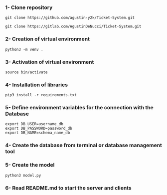 ### 1- Clone repository

    git clone https://github.com/agustin-y2k/Ticket-System.git
    
    git clone https://gitlab.com/AgustinDeNucci/Ticket-System.git

### 2- Creation of virtual environment

    python3 -m venv .

### 3- Activation of virtual environment

    source bin/activate

### 4- Installation of libraries

    pip3 install -r requirements.txt

### 5- Define environment variables for the connection with the Database

    export DB_USER=username_db
    export DB_PASSWORD=password_db
    export DB_NAME=schema_name_db

### 4- Create the database from terminal or database management tool

### 5- Create the model

    python3 model.py

### 6- Read README.md to start the server and clients